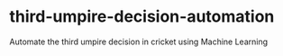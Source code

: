 # third-umpire-decision-automation
Automate the third umpire decision in cricket using Machine Learning 

